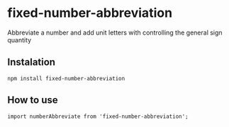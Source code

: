 # fixed-number-abbreviation

Abbreviate a number and add unit letters with controlling the general sign quantity

## Instalation

`npm install fixed-number-abbreviation`

## How to use
`import numberAbbreviate from 'fixed-number-abbreviation';
`
